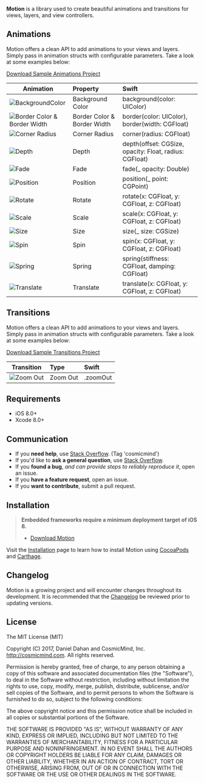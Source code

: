 **Motion** is a library used to create beautiful animations and transitions for views, layers, and view controllers.
 
## Animations

Motion offers a clean API to add animations to your views and layers. Simply pass in animation structs with configurable parameters. Take a look at some examples below: 

[Download Sample Animations Project](https://github.com/CosmicMind/Samples/tree/development/Projects/Programmatic/Animations)

| Animation | Property  | Swift |
| --- |:--- |:--- |
| ![BackgroundColor](http://www.cosmicmind.com/motion/background_color.gif)  | Background Color  | background(color: UIColor) |
| ![Border Color & Border Width](http://www.cosmicmind.com/motion/border_color.gif)  | Border Color & Border Width  | border(color: UIColor), border(width: CGFloat) |
| ![Corner Radius](http://www.cosmicmind.com/motion/corner_radius.gif)  | Corner Radius  | corner(radius: CGFloat) |
| ![Depth](http://www.cosmicmind.com/motion/depth.gif)  | Depth  | depth(offset: CGSize, opacity: Float, radius: CGFloat) |
| ![Fade](http://www.cosmicmind.com/motion/fade.gif)  | Fade  | fade(_ opacity: Double) |
| ![Position](http://www.cosmicmind.com/motion/position.gif)  | Position  | position(_ point: CGPoint) |
| ![Rotate](http://www.cosmicmind.com/motion/rotate.gif)  | Rotate  | rotate(x: CGFloat, y: CGFloat, z: CGFloat) |
| ![Scale](http://www.cosmicmind.com/motion/scale.gif)  | Scale  | scale(x: CGFloat, y: CGFloat, z: CGFloat) |
| ![Size](http://www.cosmicmind.com/motion/size.gif)  | Size  | size(_ size: CGSize) |
| ![Spin](http://www.cosmicmind.com/motion/spin.gif)  | Spin  | spin(x: CGFloat, y: CGFloat, z: CGFloat) |
| ![Spring](http://www.cosmicmind.com/motion/spring.gif)  | Spring  | spring(stiffness: CGFloat, damping: CGFloat) |
| ![Translate](http://www.cosmicmind.com/motion/translate.gif)  | Translate  | translate(x: CGFloat, y: CGFloat, z: CGFloat) |

## Transitions

Motion offers a clean API to add animations to your views and layers. Simply pass in animation structs with configurable parameters. Take a look at some examples below: 

[Download Sample Transitions Project](https://github.com/CosmicMind/Samples/tree/development/Projects/Programmatic/Transitions)

| Transition | Type  | Swift |
| --- |:--- |:--- |
| ![Zoom Out](http://www.cosmicmind.com/motion/zoom.gif)  | Zoom   Out| .zoomOut |


## Requirements

* iOS 8.0+
* Xcode 8.0+

## Communication

- If you **need help**, use [Stack Overflow](http://stackoverflow.com/questions/tagged/cosmicmind). (Tag 'cosmicmind')
- If you'd like to **ask a general question**, use [Stack Overflow](http://stackoverflow.com/questions/tagged/cosmicmind).
- If you **found a bug**, _and can provide steps to reliably reproduce it_, open an issue.
- If you **have a feature request**, open an issue.
- If you **want to contribute**, submit a pull request.

## Installation

> **Embedded frameworks require a minimum deployment target of iOS 8.**
> - [Download Motion](https://github.com/CosmicMind/Motion/archive/master.zip)

Visit the [Installation](https://github.com/CosmicMind/Motion/wiki/Installation) page to learn how to install Motion using [CocoaPods](http://cocoapods.org) and [Carthage](https://github.com/Carthage/Carthage).

## Changelog

Motion is a growing project and will encounter changes throughout its development. It is recommended that the [Changelog](https://github.com/CosmicMind/Motion/wiki/Changelog) be reviewed prior to updating versions.

## License

The MIT License (MIT)

Copyright (C) 2017, Daniel Dahan and CosmicMind, Inc. <http://cosmicmind.com>.
All rights reserved.

Permission is hereby granted, free of charge, to any person obtaining a copy
of this software and associated documentation files (the "Software"), to deal
in the Software without restriction, including without limitation the rights
to use, copy, modify, merge, publish, distribute, sublicense, and/or sell
copies of the Software, and to permit persons to whom the Software is
furnished to do so, subject to the following conditions:

The above copyright notice and this permission notice shall be included in
all copies or substantial portions of the Software.

THE SOFTWARE IS PROVIDED "AS IS", WITHOUT WARRANTY OF ANY KIND, EXPRESS OR
IMPLIED, INCLUDING BUT NOT LIMITED TO THE WARRANTIES OF MERCHANTABILITY,
FITNESS FOR A PARTICULAR PURPOSE AND NONINFRINGEMENT. IN NO EVENT SHALL THE
AUTHORS OR COPYRIGHT HOLDERS BE LIABLE FOR ANY CLAIM, DAMAGES OR OTHER
LIABILITY, WHETHER IN AN ACTION OF CONTRACT, TORT OR OTHERWISE, ARISING FROM,
OUT OF OR IN CONNECTION WITH THE SOFTWARE OR THE USE OR OTHER DEALINGS IN
THE SOFTWARE.
